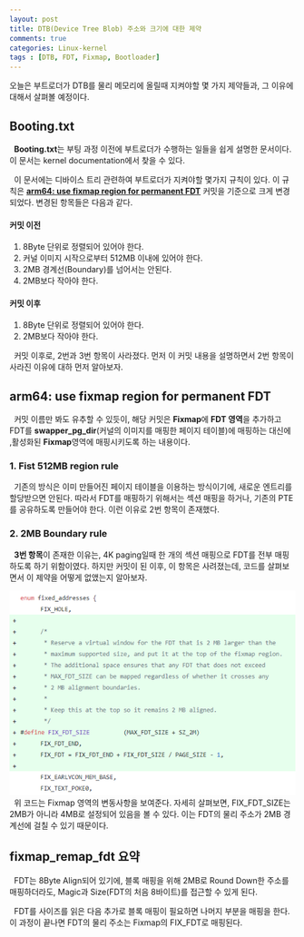 ```yaml
---
layout: post
title: DTB(Device Tree Blob) 주소와 크기에 대한 제약
comments: true
categories: Linux-kernel
tags : [DTB, FDT, Fixmap, Bootloader]
---
```

오늘은 부트로더가 DTB를 물리 메모리에 올릴때 지켜야할 몇 가지 제약들과, 그 이유에 대해서 살펴볼 예정이다. 
  
##  Booting.txt


&nbsp; **Booting.txt**는 부팅 과정 이전에 부트로더가 수행하는 일들을 쉽게 설명한 문서이다. 이 문서는 kernel documentation에서 찾을 수 있다. 

&nbsp; 이 문서에는 디바이스 트리 관련하여 부트로더가 지켜야할 몇가지 규칙이 있다. 이 규칙은 [**arm64: use fixmap region for permanent FDT**]([https://github.com/iamroot16/linux/commit/61bd93ce801bb6df36eda257a9d2d16c02863cdd#diff-287d2c62df40ba9d834f5994a084d060R377](https://github.com/iamroot16/linux/commit/61bd93ce801bb6df36eda257a9d2d16c02863cdd#diff-287d2c62df40ba9d834f5994a084d060R377)) 커밋을 기준으로 크게 변경되었다. 변경된 항목들은 다음과 같다.
#### 커밋 이전

 1. 8Byte 단위로 정렬되어 있어야 한다.
 2. 커널 이미지 시작으로부터 512MB 이내에 있어야 한다.
 3. 2MB 경계선(Boundary)를 넘어서는 안된다.
 4. 2MB보다 작아야 한다.
 
#### 커밋 이후
1. 8Byte 단위로 정렬되어 있어야 한다.
2. 2MB보다 작아야 한다.

&nbsp; 커밋 이후로, 2번과 3번 항목이 사라졌다. 먼저 이 커밋 내용을 설명하면서 2번 항목이 사라진 이유에 대하 먼저 알아보자. 

## arm64: use fixmap region for permanent FDT 
 
 
&nbsp; 커밋 이름만 봐도 유추할 수 있듯이, 해당 커밋은 **Fixmap**에 **FDT 영역**을 추가하고 FDT를 **swapper_pg_dir**(커널의 이미지를 매핑한 페이지 테이블)에 매핑하는 대신에 ,활성화된 **Fixmap**영역에 매핑시키도록 하는 내용이다. 
### 1. Fist 512MB region rule
&nbsp; 기존의 방식은 이미 만들어진 페이지 테이블을 이용하는 방식이기에, 새로운 엔트리를 할당받으면 안된다. 따라서 FDT를 매핑하기 위해서는 섹션 매핑을 하거나, 기존의 PTE를 공유하도록 만들어야 한다. 이런 이유로 2번 항목이 존재했다.
 
 ### 2. 2MB Boundary rule
&nbsp; **3번 항목**이 존재한 이유는, 4K paging일때 한 개의 섹션 매핑으로 FDT를 전부 매핑하도록 하기 위함이였다. 하지만 커밋이 된 이후, 이 항목은 사려졌는데, 코드를 살펴보면서 이 제약을 어떻게 없앴는지 알아보자.


![enter image description here](https://github.com/YWHyuk/YWHyuk.github.io/blob/master/img/Fixmap.png?raw=true)
&nbsp; 위 코드는 Fixmap 영역의 변동사항을 보여준다. 자세히 살펴보면, FIX_FDT_SIZE는 2MB가 아니라 4MB로 설정되어 있음을 볼 수 있다. 이는 FDT의 물리 주소가 2MB 경계선에 걸칠 수 있기 때문이다. 
## fixmap_remap_fdt 요약


&nbsp; FDT는 8Byte Align되어 있기에, 블록 매핑을 위해 2MB로 Round Down한 주소를 매핑하더라도, Magic과 Size(FDT의 처음 8바이트)를 접근할 수 있게 된다.

&nbsp; FDT를 사이즈를 읽은 다음 추가로 블록 매핑이 필요하면 나머지 부분을 매핑을 한다. 이 과정이 끝나면 FDT의 물리 주소는 Fixmap의 FIX_FDT로 매핑된다.
